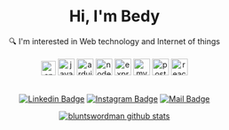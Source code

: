 <div align="center">
  <h1> Hi, I'm Bedy </h1>
  🔍 I'm interested in Web technology and Internet of things
</div>
<br>
<div align="center">
  <a href="https://cplusplus.com/"><img alt="cpp" src="https://upload.wikimedia.org/wikipedia/commons/1/18/ISO_C%2B%2B_Logo.svg" width="26px"/></a>
  <a href="https://www.javascript.com/"><img alt="javaScript" src="https://cdn.iconscout.com/icon/free/png-64/javascript-2752148-2284965.png" width="30px"/></a>
  <a href="https://www.arduino.cc/"><img alt="arduino" src="https://cdn.iconscout.com/icon/free/png-64/arduino-226072.png" width="30px"/></a>
  <a href="https://nodejs.org/en/"><img alt="nodejs" src="https://cdn.iconscout.com/icon/free/png-64/nodejs-2-226035.png" width="30px"/></a>
  <a href="https://expressjs.com/"><img alt="expressjs" src="https://cdn.iconscout.com/icon/free/png-64/express-8-1175029.png" width="30px"/></a>
  <a href="https://www.mysql.com/"><img alt="mysql" src="https://cdn.iconscout.com/icon/free/png-64/mysql-3521596-2945040.png" width="30px"/></a>
  <a href="https://www.postgresql.org/"><img alt="postgresql" src="https://cdn.iconscout.com/icon/free/png-64/postgresql-10-1175121.png" width="30px"/></a>
  <a href="https://reactjs.org/"><img alt="reactjs" src="https://cdn.iconscout.com/icon/free/png-64/react-3521666-2945110.png" width="30px"/></a>
</div>
<br>
<div align="center">
  
  [![Linkedin Badge](https://img.shields.io/badge/-bedy-0e76a8?style=flat&labelColor=0e76a8&logo=linkedin&logoColor=white)](https://www.linkedin.com/in/bedy-b-wijaya/)
  [![Instagram Badge](https://img.shields.io/badge/-@_brln.by-e84393?style=flat&labelColor=e84393&logo=instagram&logoColor=white)](https://www.instagram.com/_brln.by/)
  [![Mail Badge](https://img.shields.io/badge/-bedybriliantwijaya-c0392b?style=flat&labelColor=c0392b&logo=gmail&logoColor=white)](mailto:wijaya.bedybriliant@gmail.com)
  
</div>
<div align="center">
  <a href="https://github.com/bluntswordman"><img src="https://github-readme-stats.vercel.app/api?username=bluntswordman&show_icons=true&include_all_commits=true&theme=synthwave&hide_border=false" alt="bluntswordman github stats"/></a>
</div>

